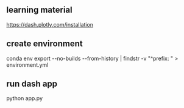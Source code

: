 ## learning material
https://dash.plotly.com/installation

## create environment
conda env export --no-builds --from-history | findstr -v "^prefix: " > environment.yml 

## run dash app
python app.py